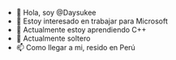 - 👋 Hola, soy @Daysukee
- 👀 Estoy interesado en trabajar para Microsoft
- 🌱 Actualmente estoy aprendiendo C++
- 💞️ Actualmente soltero 
- 📫 Como llegar a mi, resido en Perú

<!---
Daysukee/Daysukee is a ✨ special ✨ repository because its `README.md` (this file) appears on your GitHub profile.
You can click the Preview link to take a look at your changes.
--->
